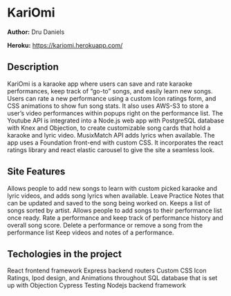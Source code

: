 # KariOmi

**Author:** Dru Daniels

**Heroku:** https://kariomi.herokuapp.com/ 

## Description
KariOmi is a karaoke app where users can save and rate karaoke performances, keep track of “go-to” songs, and easily learn new songs. Users can rate a new performance using a custom Icon ratings form, and CSS animations to show fun song stats. It also uses AWS-S3 to store a user’s video performances within popups right on the performance list. The Youtube API is integrated into a Node.js web app with PostgreSQL database with Knex and Objection, to create customizable song cards that hold a karaoke and lyric video. MusixMatch API adds lyrics when available. The app uses a Foundation front-end with custom CSS. It incorporates the react ratings library and react elastic carousel to give the site a seamless look.

## Site Features
Allows people to add new songs to learn with custom picked karaoke and lyric videos, and adds song lyrics when available.
Leave Practice Notes that can be updated and saved to the song being worked on.
Keeps a list of songs sorted by artist.
Allows people to add songs to their performance list once ready.
Rate a performance and keep track of performance history and overall song score.
Delete a performance or remove a song from the performance list
Keep videos and notes of a performance.

## Techologies in the project
React frontend framework
Express backend routers
Custom CSS Icon Ratings, Ipod design, and Animations throughout
SQL database that is set up with Objection
Cypress Testing
Nodejs backend framework
